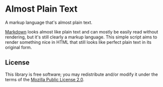# Almost Plain Text

A markup language that's almost plain text.

[Markdown](https://daringfireball.net/projects/markdown/) looks almost like
plain text and can mostly be easily read without rendering, but it's still
clearly a markup language. This simple script aims to render something nice in
HTML that still looks like perfect plain text in its original form.

## License

This library is free software; you may redistribute and/or modify it under the
terms of the [Mozilla Public License 2.0](https://www.mozilla.org/en-US/MPL/2.0/).
